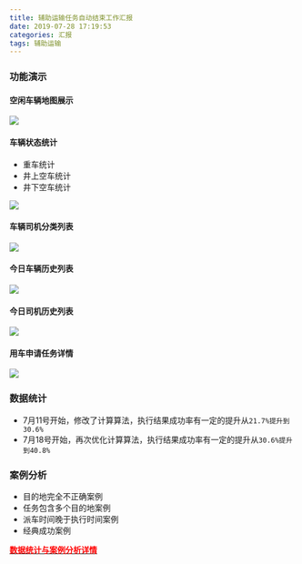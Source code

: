 ```yaml
---
title: 辅助运输任务自动结束工作汇报
date: 2019-07-28 17:19:53
categories: 汇报
tags: 辅助运输
---
```


### 功能演示
#### 空闲车辆地图展示
![](ditu.jpg)

#### 车辆状态统计
* 重车统计
* 井上空车统计
* 井下空车统计

![](bing.jpg)

#### 车辆司机分类列表
![](category.jpg)

#### 今日车辆历史列表
![](cars.jpg)

#### 今日司机历史列表
![](drivers.jpg)

#### 用车申请任务详情
![](detail.jpg)

### 数据统计

* 7月11号开始，修改了计算算法，执行结果成功率有一定的提升从`21.7%提升到30.6%`
* 7月18号开始，再次优化计算算法，执行结果成功率有一定的提升从`30.6%提升到40.8%`

### 案例分析

* 目的地完全不正确案例
* 任务包含多个目的地案例  
* 派车时间晚于执行时间案例
* 经典成功案例


[<font color="red">**数据统计与案例分析详情**</font>](https://rhtect.github.io/2019/07/16/zongjie20190716/)